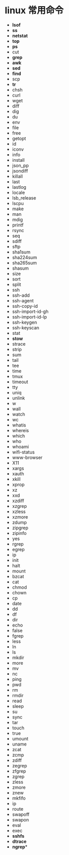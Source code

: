 # linux 常用命令

- **lsof**
- **ss**
- **netstat**
- **top**
- **ps**
- cut
- **grep**
- **awk**
- **sed**
- **find**
- scp
- **tr**
- chsh
- curl
- wget
- diff
- dig
- du
- env
- file
- free
- getopt
- id
- iconv
- info
- install
- json_pp
- jsondiff
- killall
- last
- lastlog
- locale
- lsb_release
- lscpu
- make
- man
- mdig
- printf
- rsync
- seq
- sdiff
- sftp
- sha1sum
- sha224sum
- sha265sum
- shasum
- size
- sort
- split
- ssh
- ssh-add
- ssh-agent
- ssh-copy-id
- ssh-import-id-gh
- ssh-import-id-lp
- ssh-keygen
- ssh-keyscan
- stat
- **stow**
- strace
- strip
- sum
- tail
- tee
- time
- tmux
- timeout
- tty
- uniq
- unlink
- w
- wall
- watch
- wc
- whatis
- whereis
- which
- who
- whoami
- wifi-status
- www-browser
- X11
- xargs
- xauth
- xkill
- xprop
- xz
- xxd
- xzdiff
- xzgrep
- xzless
- xzmore
- zdump
- zipgrep
- zipinfo
- yes
- rgrep
- egrep
- ip
- init
- halt
- mount
- bzcat
- cat
- chmod
- chown
- cp
- date
- dd
- df
- dir
- echo
- false
- fgrep
- less
- ln
- ls
- mkdir
- more
- mv
- nc
- ping
- pwd
- rm
- rmdir
- read
- sleep
- su
- sync
- tar
- touch
- true
- umount
- uname
- zcat
- zcmp
- zdiff
- zegrep
- zfgrep
- zgrep
- zless
- zmore
- znew
- mkfifo
- ip
- route
- swapoff
- swapon
- eval
- exec
- **sshfs**
- **dtrace**
- **ngrep*** 
